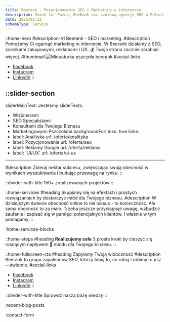 ```yaml
---
title: Beerank - Pozycjonowanie SEO i Marketing w internecie
description: Zmień to! Poznaj BeeRank psz czołową agencje SEO w Polsce. Która działa w synergii z biznesem. Pozwól działać marketingowym pszczołom. Zapylimy Twój biznes
date: 2025/02/12
schemaType: Service
---
```


::home-hero
#description-h1
Beerank - SEO i marketing.
#description
Pomożemy Ci ogarnąć marketing w internecie. W Beerank działamy z SEO, ścieżkami zakupowymi, reklamami i UX. 💰 Twoja strona zacznie zarabiać więcej.
#thumbnail
![Minuaturka pszczoła beerank](/miniaturka_hero_beerank.avif)
#social-links
- [Facebook](https://facebook.com/beerank.seo)
- [Instagram](https://www.instagram.com/beerank.seo)
- [LinkedIn](https://www.linkedin.com/company/beerank)
::

::slider-section
---
sliderMainText: Jesteśmy
sliderTexts:
- Wizjonerami
- SEO Specjalistami
- Konsultami dla Twojego Biznesu
- Marketingowymi Pszczołami
backgroundForLinks: true
links:
- label: Analityka
  url: /oferta/analityka
- label: Pozycjonowanie
  url: /oferta/seo
- label: Reklamy Google
  url: /oferta/reklama
- label: 'UI/UX'
  url: /oferta/ui-ux
---
#description
Zbieraj nektar sukcesu, zwiększając swoją obecność w wynikach wyszukiwania i budując przewagę na rynku.
::

::divider-with-title
150+ zrealizowanych projektów
::

::home-services
#heading
Skupiamy się na efektach i prostych rozwiązaniach by dostarczyć miód dla Twojego biznesu.
#description
W dzisiejszym świecie obecność online to nie luksus - to konieczność.  Ale sama obecność to za mało. Trzeba jeszcze przyciągnąć uwagę, wzbudzić zaufanie i zapisać się w pamięci potencjalnych klientów. I właśnie w tym  pomagamy.
::

:home-services-blocks

::home-steps
#heading
**Realizujemy cele** 3 proste kroki by cieszyć się rosnącym napływem 🐝 miodu dla Twojego binzesu.
::

::home-fullscreen-cta
#heading
Zapylamy Twoją widoczność
#description
Beerank to grupa zapaleńców SEO, którzy lubią to, co robią i robimy to psz—świetnie.
#social-links
- [Facebook](https://facebook.com/beerank.seo)
- [Instagram](https://www.instagram.com/beerank.seo)
- [LinkedIn](https://www.linkedin.com/company/beerank)
::

::divider-with-title
Sprawdź naszą bazę wiedzy
::

:recent-blog-posts

:contact-form